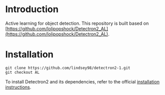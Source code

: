 # Introduction
Active learning for object detection. This repository is built based on [https://github.com/lolipopshock/Detectron2_AL](https://github.com/lolipopshock/Detectron2_AL). 

# Installation
```
git clone https://github.com/lindsey98/detectron2-1.git
git checkout AL
```
To install Detectron2 and its dependencies, refer to the official [installation instructions](https://github.com/facebookresearch/detectron2/blob/master/INSTALL.md).

